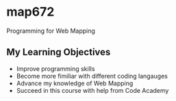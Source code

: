 # map672
Programming for Web Mapping

## My Learning Objectives

- Improve programming skills
- Become more fimiliar with different coding langauges 
- Advance my knowledge of Web Mapping
- Succeed in this course with help from Code Academy
